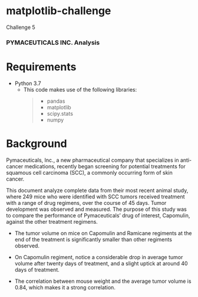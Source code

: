 # matplotlib-challenge

Challenge 5

### PYMACEUTICALS INC. Analysis

# Requirements

- Python 3.7
  - This code makes use of the following libraries:
    > - pandas
    > - matplotlib
    > - scipy.stats
    > - numpy

# Background

Pymaceuticals, Inc., a new pharmaceutical company that specializes in anti-cancer medications, recently began screening for potential treatments for squamous cell carcinoma (SCC), a commonly occurring form of skin cancer.

This document analyze complete data from their most recent animal study, where 249 mice who were identified with SCC tumors received treatment with a range of drug regimens, over the course of 45 days. Tumor development was observed and measured. The purpose of this study was to compare the performance of Pymaceuticals’ drug of interest, Capomulin, against the other treatment regimens.

- The tumor volume on mice on Capomulin and Ramicane regiments at the end of the treatment is significantly smaller than other regiments observed.

- On Capomulin regiment, notice a considerable drop in average tumor volume after twenty days of treatment, and a slight uptick at around 40 days of treatment.

- The correlation between mouse weight and the average tumor volume is 0.84, which makes it a strong correlation.
